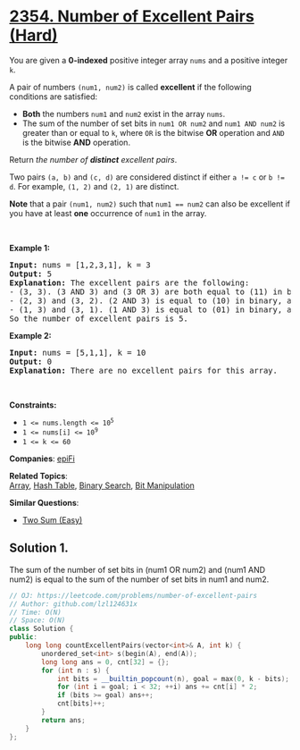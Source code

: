 # [2354. Number of Excellent Pairs (Hard)](https://leetcode.com/problems/number-of-excellent-pairs)

<p>You are given a <strong>0-indexed</strong> positive integer array <code>nums</code> and a positive integer <code>k</code>.</p>
<p>A pair of numbers <code>(num1, num2)</code> is called <strong>excellent</strong> if the following conditions are satisfied:</p>
<ul>
	<li><strong>Both</strong> the numbers <code>num1</code> and <code>num2</code> exist in the array <code>nums</code>.</li>
	<li>The sum of the number of set bits in <code>num1 OR num2</code> and <code>num1 AND num2</code> is greater than or equal to <code>k</code>, where <code>OR</code> is the bitwise <strong>OR</strong> operation and <code>AND</code> is the bitwise <strong>AND</strong> operation.</li>
</ul>
<p>Return <em>the number of <strong>distinct</strong> excellent pairs</em>.</p>
<p>Two pairs <code>(a, b)</code> and <code>(c, d)</code> are considered distinct if either <code>a != c</code> or <code>b != d</code>. For example, <code>(1, 2)</code> and <code>(2, 1)</code> are distinct.</p>
<p><strong>Note</strong> that a pair <code>(num1, num2)</code> such that <code>num1 == num2</code> can also be excellent if you have at least <strong>one</strong> occurrence of <code>num1</code> in the array.</p>
<p>&nbsp;</p>
<p><strong class="example">Example 1:</strong></p>
<pre><strong>Input:</strong> nums = [1,2,3,1], k = 3
<strong>Output:</strong> 5
<strong>Explanation:</strong> The excellent pairs are the following:
- (3, 3). (3 AND 3) and (3 OR 3) are both equal to (11) in binary. The total number of set bits is 2 + 2 = 4, which is greater than or equal to k = 3.
- (2, 3) and (3, 2). (2 AND 3) is equal to (10) in binary, and (2 OR 3) is equal to (11) in binary. The total number of set bits is 1 + 2 = 3.
- (1, 3) and (3, 1). (1 AND 3) is equal to (01) in binary, and (1 OR 3) is equal to (11) in binary. The total number of set bits is 1 + 2 = 3.
So the number of excellent pairs is 5.</pre>
<p><strong class="example">Example 2:</strong></p>
<pre><strong>Input:</strong> nums = [5,1,1], k = 10
<strong>Output:</strong> 0
<strong>Explanation:</strong> There are no excellent pairs for this array.
</pre>
<p>&nbsp;</p>
<p><strong>Constraints:</strong></p>
<ul>
	<li><code>1 &lt;= nums.length &lt;= 10<sup>5</sup></code></li>
	<li><code>1 &lt;= nums[i] &lt;= 10<sup>9</sup></code></li>
	<li><code>1 &lt;= k &lt;= 60</code></li>
</ul>

**Companies**:
[epiFi](https://leetcode.com/company/epifi)

**Related Topics**:  
[Array](https://leetcode.com/tag/array/), [Hash Table](https://leetcode.com/tag/hash-table/), [Binary Search](https://leetcode.com/tag/binary-search/), [Bit Manipulation](https://leetcode.com/tag/bit-manipulation/)

**Similar Questions**:
* [Two Sum (Easy)](https://leetcode.com/problems/two-sum/)

## Solution 1.

The sum of the number of set bits in (num1 OR num2) and (num1 AND num2) is equal to the sum of the number of set bits in num1 and num2.

```cpp
// OJ: https://leetcode.com/problems/number-of-excellent-pairs
// Author: github.com/lzl124631x
// Time: O(N)
// Space: O(N)
class Solution {
public:
    long long countExcellentPairs(vector<int>& A, int k) {
        unordered_set<int> s(begin(A), end(A));
        long long ans = 0, cnt[32] = {};
        for (int n : s) {
            int bits = __builtin_popcount(n), goal = max(0, k - bits);
            for (int i = goal; i < 32; ++i) ans += cnt[i] * 2;
            if (bits >= goal) ans++;
            cnt[bits]++;
        }
        return ans;
    }
};
```